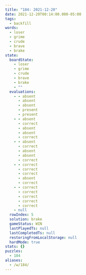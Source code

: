 ```yaml
---
title: "184: 2021-12-20"
date: 2021-12-20T00:14:00.000-05:00
tags:
  - backfill
words:
  - loser
  - grime
  - crude
  - brave
  - brake
state:
  boardState:
    - loser
    - grime
    - crude
    - brave
    - brake
    - ""
  evaluations:
    - - absent
      - absent
      - absent
      - present
      - present
    - - absent
      - correct
      - absent
      - absent
      - correct
    - - absent
      - correct
      - absent
      - absent
      - correct
    - - correct
      - correct
      - correct
      - absent
      - correct
    - - correct
      - correct
      - correct
      - correct
      - correct
    - null
  rowIndex: 5
  solution: brake
  gameStatus: WIN
  lastPlayedTs: null
  lastCompletedTs: null
  restoringFromLocalStorage: null
  hardMode: true
stats: {}
puzzles:
  - 184
aliases:
  - /w/184/
---
```

<!-- more -->
